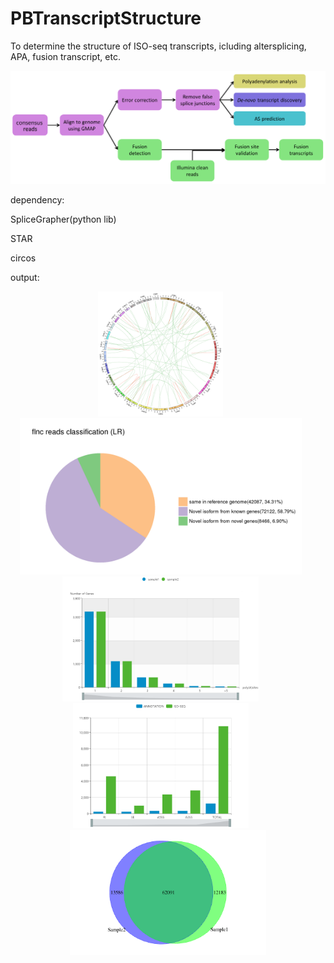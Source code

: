 # PBTranscriptStructure
To determine the structure of ISO-seq transcripts, icluding altersplicing, APA, fusion transcript, etc.

<p align="center">
  <img src="examplePlots/gene_structure_annot.png" width=800">
</p>

dependency:

SpliceGrapher(python lib)

STAR

circos

output:

<p align="center">
  <img src="examplePlots/circos.png" height=200"> &nbsp; &nbsp; &nbsp;
  <img src="examplePlots/isotype.png" height=250"> &nbsp; &nbsp; &nbsp;
  <img src="examplePlots/APA.png" height=200"> &nbsp; &nbsp; &nbsp;
  <img src="examplePlots/AS.png" height=200"> &nbsp; &nbsp; &nbsp;
  <img src="examplePlots/isoform_venn.png" height=200">
</p>
